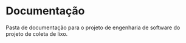 # Documentação
 Pasta de documentação para o projeto de engenharia de software do projeto de coleta de lixo.